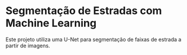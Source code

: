 # Segmentação de Estradas com Machine Learning
Este projeto utiliza uma U-Net para segmentação de faixas de estrada a partir de imagens.
